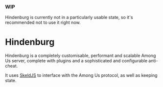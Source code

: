### WIP
Hindenburg is currently not in a particularly usable state, so it's recommended not to use it right now.

# Hindenburg

Hindenburg is a completely customisable, performant and scalable Among Us server, complete with plugins and a sophisticated and configurable anti-cheat.

It uses [SkeldJS](https://github.com/SkeldJS/SkeldJS) to interface with the Among Us protocol, as well as keeping state.